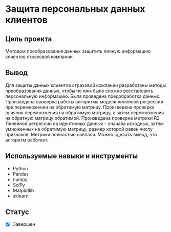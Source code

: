 # Защита персональных данных клиентов

## Цель проекта

Методом преобразования данных защитить личную информацию клиентов страховой компании.  


## Вывод

Для защиты данных клиентов страховой компании разработаны методы преобразования данных, чтобы по ним было сложно восстановить персональную информацию. 
Была проведена предобработка данных. Произведена проверка работы алгоритма модели линейной регрессии при перемножении на обратимую матрицу. Произведена проверка влияния перемножения на обратимую матрицу, а затем перемножения на обратную матрицу обратимой. Произведена проверка метрики R2 Линейной регрессии на идентичных данных - сначала исходных, затем умноженных на обратимую матрицу, размер которой равен числу признаков. Метрики полностью совпали. Можно сделать вывод, что алгоритм работает.


## Используемые навыки и инструменты

* Python
* Pandas
* numpy
* SciPy
* Matplotlib
* sklearn

## Статус

- [x] Завершен